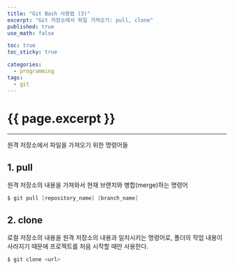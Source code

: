 ```yaml
---
title: "Git Bash 사용법 (3)"
excerpt: "Git 저장소에서 파일 가져오기: pull, clone"
published: true
use_math: false

toc: true
toc_sticky: true

categories:
  - programming
tags:
  - git
---
```

# {{ page.excerpt }}
---
원격 저장소에서 파일을 가져오기 위한 명령어들

## 1. pull
원격 저장소의 내용을 가져와서 현재 브랜치와 병합(merge)하는 명령어

```powershell
$ git pull [repository_name] [branch_name]
```

## 2. clone
로컬 저장소의 내용을 원격 저장소의 내용과 일치시키는 명령어로, 폴더의 작업 내용이 사라지기 때문에 프로젝트를 처음 시작할 때만 사용한다.

```powershell
$ git clone <url>
```